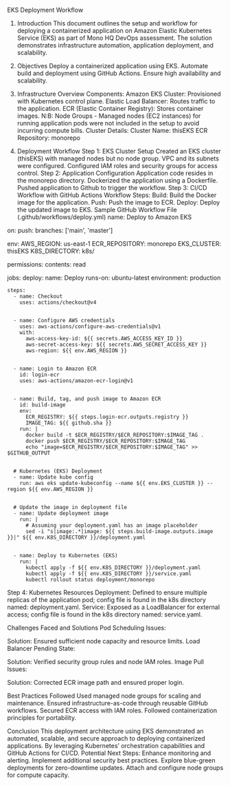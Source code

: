  EKS Deployment Workflow
1. Introduction This document outlines the setup and workflow for deploying a containerized application on Amazon Elastic Kubernetes Service (EKS) as part of Mono HQ DevOps assessment. The solution demonstrates infrastructure automation, application deployment, and scalability.

2. Objectives
Deploy a containerized application using EKS.
Automate build and deployment using GitHub Actions.
Ensure high availability and scalability.

3. Infrastructure Overview
Components:
Amazon EKS Cluster: Provisioned with Kubernetes control plane.
Elastic Load Balancer: Routes traffic to the application.
ECR (Elastic Container Registry): Stores container images.
N:B: Node Groups - Managed nodes (EC2 instances) for running application pods were not included in the setup to avoid incurring compute bills.
Cluster Details:
Cluster Name: thisEKS
ECR Repository: monorepo

4. Deployment Workflow
Step 1: EKS Cluster Setup
Created an EKS cluster (thisEKS) with managed nodes but no node group.
VPC and its subnets were configured. 
Configured IAM roles and security groups for access control.
Step 2: Application Configuration
Application code resides in the monorepo directory.
Dockerized the application using a Dockerfile.
Pushed application to Github to trigger the workflow.
Step 3: CI/CD Workflow with GitHub Actions
Workflow Steps:
Build: Build the Docker image for the application.
Push: Push the image to ECR.
Deploy: Deploy the updated image to EKS.
Sample GitHub Workflow File (.github/workflows/deploy.yml)
name: Deploy to Amazon EKS


on:
  push:
    branches: ['main', 'master']


env:
  AWS_REGION: us-east-1
  ECR_REPOSITORY: monorepo
  EKS_CLUSTER: thisEKS
  K8S_DIRECTORY: k8s/


permissions:
  contents: read


jobs:
  deploy:
    name: Deploy
    runs-on: ubuntu-latest
    environment: production


    steps:
      - name: Checkout
        uses: actions/checkout@v4


      - name: Configure AWS credentials
        uses: aws-actions/configure-aws-credentials@v1
        with:
          aws-access-key-id: ${{ secrets.AWS_ACCESS_KEY_ID }}
          aws-secret-access-key: ${{ secrets.AWS_SECRET_ACCESS_KEY }}
          aws-region: ${{ env.AWS_REGION }}


      - name: Login to Amazon ECR
        id: login-ecr
        uses: aws-actions/amazon-ecr-login@v1


      - name: Build, tag, and push image to Amazon ECR
        id: build-image
        env:
          ECR_REGISTRY: ${{ steps.login-ecr.outputs.registry }}
          IMAGE_TAG: ${{ github.sha }}
        run: |
          docker build -t $ECR_REGISTRY/$ECR_REPOSITORY:$IMAGE_TAG .
          docker push $ECR_REGISTRY/$ECR_REPOSITORY:$IMAGE_TAG
          echo "image=$ECR_REGISTRY/$ECR_REPOSITORY:$IMAGE_TAG" >> $GITHUB_OUTPUT


      # Kubernetes (EKS) Deployment
      - name: Update kube config
        run: aws eks update-kubeconfig --name ${{ env.EKS_CLUSTER }} --region ${{ env.AWS_REGION }}


      # Update the image in deployment file
      - name: Update deployment image
        run: |
          # Assuming your deployment.yaml has an image placeholder
          sed -i "s|image:.*|image: ${{ steps.build-image.outputs.image }}|" ${{ env.K8S_DIRECTORY }}/deployment.yaml


      - name: Deploy to Kubernetes (EKS)
        run: |
          kubectl apply -f ${{ env.K8S_DIRECTORY }}/deployment.yaml
          kubectl apply -f ${{ env.K8S_DIRECTORY }}/service.yaml
          kubectl rollout status deployment/monorepo






Step 4: Kubernetes Resources
Deployment: Defined to ensure multiple replicas of the application pod; config file is found in the k8s directory named: deployment.yaml.
Service: Exposed as a LoadBalancer for external access; config file is found in the k8s directory named: service.yaml.

Challenges Faced and Solutions
Pod Scheduling Issues:


Solution: Ensured sufficient node capacity and resource limits.
Load Balancer Pending State:


Solution: Verified security group rules and node IAM roles.
Image Pull Issues:


Solution: Corrected ECR image path and ensured proper login.

Best Practices Followed
Used managed node groups for scaling and maintenance.
Ensured infrastructure-as-code through reusable GitHub workflows.
Secured ECR access with IAM roles.
Followed containerization principles for portability.


 Conclusion
This deployment architecture using EKS demonstrated an automated, scalable, and secure approach to deploying containerized applications. By leveraging Kubernetes’ orchestration capabilities and GitHub Actions for CI/CD.
Potential Next Steps:
Enhance monitoring and alerting.
Implement additional security best practices.
Explore blue-green deployments for zero-downtime updates.
Attach and configure node groups for compute capacity.
